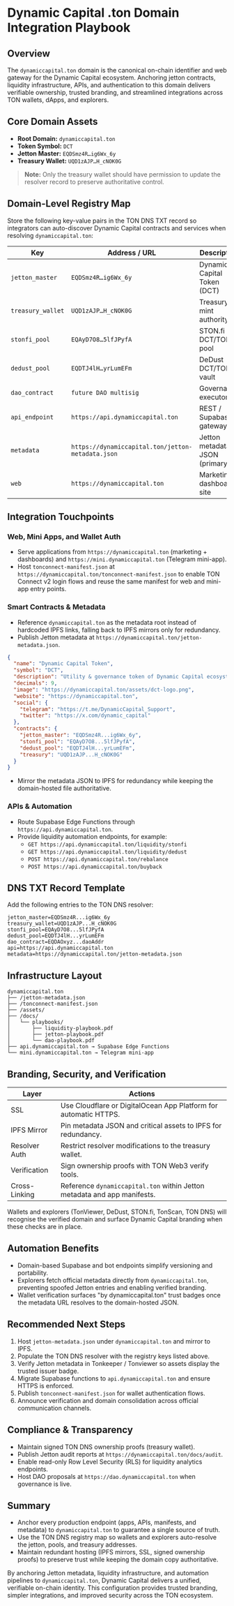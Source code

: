 # Dynamic Capital .ton Domain Integration Playbook

## Overview

The `dynamiccapital.ton` domain is the canonical on-chain identifier and web
gateway for the Dynamic Capital ecosystem. Anchoring jetton contracts, liquidity
infrastructure, APIs, and authentication to this domain delivers verifiable
ownership, trusted branding, and streamlined integrations across TON wallets,
dApps, and explorers.

## Core Domain Assets

- **Root Domain:** `dynamiccapital.ton`
- **Token Symbol:** `DCT`
- **Jetton Master:** `EQDSmz4R…ig6Wx_6y`
- **Treasury Wallet:** `UQD1zAJP…H_cNOK0G`

> **Note:** Only the treasury wallet should have permission to update the
> resolver record to preserve authoritative control.

## Domain-Level Registry Map

Store the following key-value pairs in the TON DNS TXT record so integrators can
auto-discover Dynamic Capital contracts and services when resolving
`dynamiccapital.ton`:

| Key               | Address / URL                                     | Description                    |
| ----------------- | ------------------------------------------------- | ------------------------------ |
| `jetton_master`   | `EQDSmz4R…ig6Wx_6y`                               | Dynamic Capital Token (DCT)    |
| `treasury_wallet` | `UQD1zAJP…H_cNOK0G`                               | Treasury & mint authority      |
| `stonfi_pool`     | `EQAyD7O8…5lfJPyfA`                               | STON.fi DCT/TON pool           |
| `dedust_pool`     | `EQDTJ4lH…yrLumEFm`                               | DeDust DCT/TON vault           |
| `dao_contract`    | `future DAO multisig`                             | Governance executor            |
| `api_endpoint`    | `https://api.dynamiccapital.ton`                  | REST / Supabase gateway        |
| `metadata`        | `https://dynamiccapital.ton/jetton-metadata.json` | Jetton metadata JSON (primary) |
| `web`             | `https://dynamiccapital.ton`                      | Marketing & dashboard site     |

## Integration Touchpoints

### Web, Mini Apps, and Wallet Auth

- Serve applications from `https://dynamiccapital.ton` (marketing + dashboards)
  and `https://mini.dynamiccapital.ton` (Telegram mini-app).
- Host `tonconnect-manifest.json` at
  `https://dynamiccapital.ton/tonconnect-manifest.json` to enable TON Connect v2
  login flows and reuse the same manifest for web and mini-app entry points.

### Smart Contracts & Metadata

- Reference `dynamiccapital.ton` as the metadata root instead of hardcoded IPFS
  links, falling back to IPFS mirrors only for redundancy.
- Publish Jetton metadata at `https://dynamiccapital.ton/jetton-metadata.json`.

```json
{
  "name": "Dynamic Capital Token",
  "symbol": "DCT",
  "description": "Utility & governance token of Dynamic Capital ecosystem on TON.",
  "decimals": 9,
  "image": "https://dynamiccapital.ton/assets/dct-logo.png",
  "website": "https://dynamiccapital.ton",
  "social": {
    "telegram": "https://t.me/DynamicCapital_Support",
    "twitter": "https://x.com/dynamic_capital"
  },
  "contracts": {
    "jetton_master": "EQDSmz4R...ig6Wx_6y",
    "stonfi_pool": "EQAyD7O8...5lfJPyfA",
    "dedust_pool": "EQDTJ4lH...yrLumEFm",
    "treasury": "UQD1zAJP...H_cNOK0G"
  }
}
```

- Mirror the metadata JSON to IPFS for redundancy while keeping the
  domain-hosted file authoritative.

### APIs & Automation

- Route Supabase Edge Functions through `https://api.dynamiccapital.ton`.
- Provide liquidity automation endpoints, for example:
  - `GET https://api.dynamiccapital.ton/liquidity/stonfi`
  - `GET https://api.dynamiccapital.ton/liquidity/dedust`
  - `POST https://api.dynamiccapital.ton/rebalance`
  - `POST https://api.dynamiccapital.ton/buyback`

## DNS TXT Record Template

Add the following entries to the TON DNS resolver:

```
jetton_master=EQDSmz4R...ig6Wx_6y
treasury_wallet=UQD1zAJP...H_cNOK0G
stonfi_pool=EQAyD7O8...5lfJPyfA
dedust_pool=EQDTJ4lH...yrLumEFm
dao_contract=EQDAOxyz...daoAddr
api=https://api.dynamiccapital.ton
metadata=https://dynamiccapital.ton/jetton-metadata.json
```

## Infrastructure Layout

```
dynamiccapital.ton
├── /jetton-metadata.json
├── /tonconnect-manifest.json
├── /assets/
├── /docs/
│   └── playbooks/
│       ├── liquidity-playbook.pdf
│       ├── jetton-playbook.pdf
│       └── dao-playbook.pdf
├── api.dynamiccapital.ton → Supabase Edge Functions
└── mini.dynamiccapital.ton → Telegram mini-app
```

## Branding, Security, and Verification

| Layer         | Actions                                                                  |
| ------------- | ------------------------------------------------------------------------ |
| SSL           | Use Cloudflare or DigitalOcean App Platform for automatic HTTPS.         |
| IPFS Mirror   | Pin metadata JSON and critical assets to IPFS for redundancy.            |
| Resolver Auth | Restrict resolver modifications to the treasury wallet.                  |
| Verification  | Sign ownership proofs with TON Web3 verify tools.                        |
| Cross-Linking | Reference `dynamiccapital.ton` within Jetton metadata and app manifests. |

Wallets and explorers (TonViewer, DeDust, STON.fi, TonScan, TON DNS) will
recognise the verified domain and surface Dynamic Capital branding when these
checks are in place.

## Automation Benefits

- Domain-based Supabase and bot endpoints simplify versioning and portability.
- Explorers fetch official metadata directly from `dynamiccapital.ton`,
  preventing spoofed Jetton entries and enabling verified branding.
- Wallet verification surfaces "by dynamiccapital.ton" trust badges once the
  metadata URL resolves to the domain-hosted JSON.

## Recommended Next Steps

1. Host `jetton-metadata.json` under `dynamiccapital.ton` and mirror to IPFS.
2. Populate the TON DNS resolver with the registry keys listed above.
3. Verify Jetton metadata in Tonkeeper / Tonviewer so assets display the trusted
   issuer badge.
4. Migrate Supabase functions to `api.dynamiccapital.ton` and ensure HTTPS is
   enforced.
5. Publish `tonconnect-manifest.json` for wallet authentication flows.
6. Announce verification and domain consolidation across official communication
   channels.

## Compliance & Transparency

- Maintain signed TON DNS ownership proofs (treasury wallet).
- Publish Jetton audit reports at `https://dynamiccapital.ton/docs/audit`.
- Enable read-only Row Level Security (RLS) for liquidity analytics endpoints.
- Host DAO proposals at `https://dao.dynamiccapital.ton` when governance is
  live.

## Summary

- Anchor every production endpoint (apps, APIs, manifests, and metadata) to
  `dynamiccapital.ton` to guarantee a single source of truth.
- Use the TON DNS registry map so wallets and explorers auto-resolve the jetton,
  pools, and treasury addresses.
- Maintain redundant hosting (IPFS mirrors, SSL, signed ownership proofs) to
  preserve trust while keeping the domain copy authoritative.

By anchoring Jetton metadata, liquidity infrastructure, and automation pipelines
to `dynamiccapital.ton`, Dynamic Capital delivers a unified, verifiable on-chain
identity. This configuration provides trusted branding, simpler integrations,
and improved security across the TON ecosystem.
